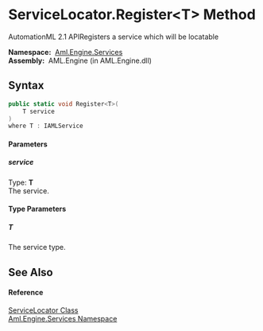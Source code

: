 ServiceLocator.Register&lt;T> Method
====================================
AutomationML 2.1 APIRegisters a service which will be locatable

  **Namespace:**  [Aml.Engine.Services][1]  
  **Assembly:**  AML.Engine (in AML.Engine.dll)

Syntax
------

```csharp
public static void Register<T>(
	T service
)
where T : IAMLService

```

#### Parameters

##### *service*
Type: **T**  
The service.

#### Type Parameters

##### *T*
The service type.


See Also
--------

#### Reference
[ServiceLocator Class][2]  
[Aml.Engine.Services Namespace][1]  

[1]: ../README.md
[2]: README.md
[3]: https://www.automationml.org
[4]: ../../icons/logoShade.png